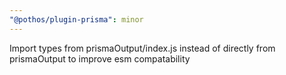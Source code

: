 ```yaml
---
"@pothos/plugin-prisma": minor
---
```


Import types from prismaOutput/index.js instead of directly from prismaOutput to improve esm compatability
